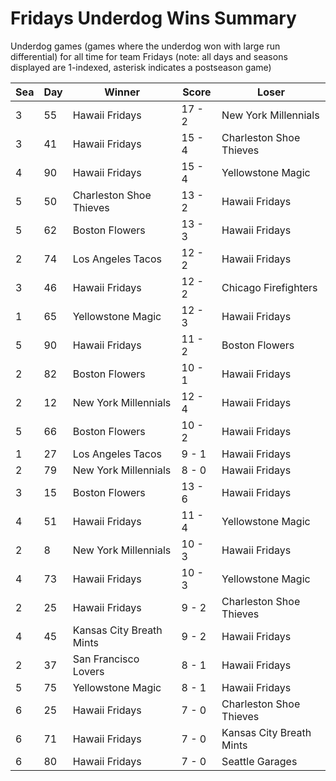 # Fridays Underdog Wins Summary



Underdog games (games where the underdog won with large run differential) for all time for team Fridays (note: all days and seasons displayed are 1-indexed, asterisk indicates a postseason game)


| Sea | Day | Winner | Score | Loser | 
| ------ |------ |------ |------ |------ |
| 3 | 55 | Hawaii Fridays | 17 - 2 | New York Millennials | 
| 3 | 41 | Hawaii Fridays | 15 - 4 | Charleston Shoe Thieves | 
| 4 | 90 | Hawaii Fridays | 15 - 4 | Yellowstone Magic | 
| 5 | 50 | Charleston Shoe Thieves | 13 - 2 | Hawaii Fridays | 
| 5 | 62 | Boston Flowers | 13 - 3 | Hawaii Fridays | 
| 2 | 74 | Los Angeles Tacos | 12 - 2 | Hawaii Fridays | 
| 3 | 46 | Hawaii Fridays | 12 - 2 | Chicago Firefighters | 
| 1 | 65 | Yellowstone Magic | 12 - 3 | Hawaii Fridays | 
| 5 | 90 | Hawaii Fridays | 11 - 2 | Boston Flowers | 
| 2 | 82 | Boston Flowers | 10 - 1 | Hawaii Fridays | 
| 2 | 12 | New York Millennials | 12 - 4 | Hawaii Fridays | 
| 5 | 66 | Boston Flowers | 10 - 2 | Hawaii Fridays | 
| 1 | 27 | Los Angeles Tacos | 9 - 1 | Hawaii Fridays | 
| 2 | 79 | New York Millennials | 8 - 0 | Hawaii Fridays | 
| 3 | 15 | Boston Flowers | 13 - 6 | Hawaii Fridays | 
| 4 | 51 | Hawaii Fridays | 11 - 4 | Yellowstone Magic | 
| 2 | 8 | New York Millennials | 10 - 3 | Hawaii Fridays | 
| 4 | 73 | Hawaii Fridays | 10 - 3 | Yellowstone Magic | 
| 2 | 25 | Hawaii Fridays | 9 - 2 | Charleston Shoe Thieves | 
| 4 | 45 | Kansas City Breath Mints | 9 - 2 | Hawaii Fridays | 
| 2 | 37 | San Francisco Lovers | 8 - 1 | Hawaii Fridays | 
| 5 | 75 | Yellowstone Magic | 8 - 1 | Hawaii Fridays | 
| 6 | 25 | Hawaii Fridays | 7 - 0 | Charleston Shoe Thieves | 
| 6 | 71 | Hawaii Fridays | 7 - 0 | Kansas City Breath Mints | 
| 6 | 80 | Hawaii Fridays | 7 - 0 | Seattle Garages | 



